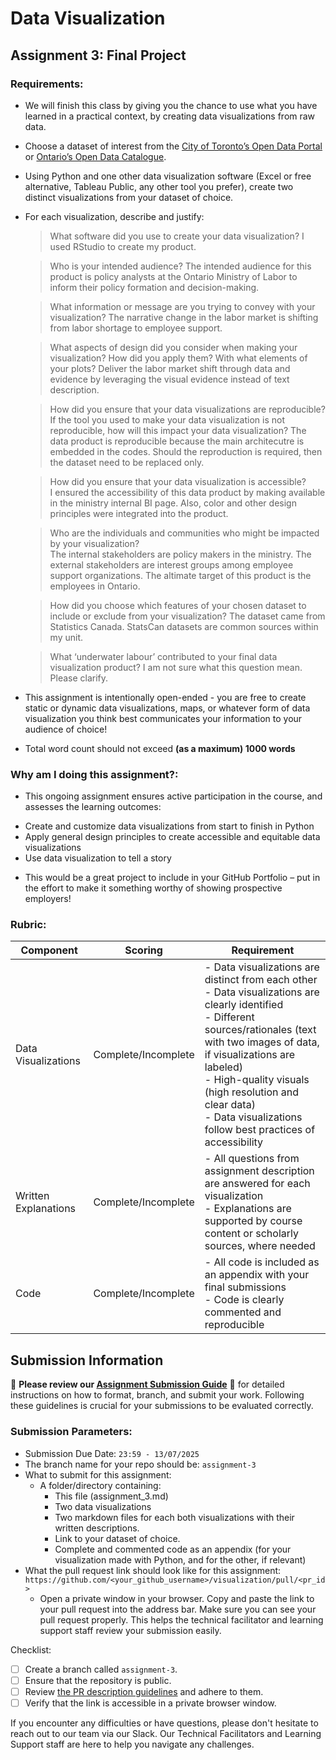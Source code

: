 # Data Visualization

## Assignment 3: Final Project

### Requirements:
- We will finish this class by giving you the chance to use what you have learned in a practical context, by creating data visualizations from raw data. 
- Choose a dataset of interest from the [City of Toronto’s Open Data Portal](https://www.toronto.ca/city-government/data-research-maps/open-data/) or [Ontario’s Open Data Catalogue](https://data.ontario.ca/). 
- Using Python and one other data visualization software (Excel or free alternative, Tableau Public, any other tool you prefer), create two distinct visualizations from your dataset of choice.

- For each visualization, describe and justify: 
    > What software did you use to create your data visualization?
    I used RStudio to create my product.  

    > Who is your intended audience? 
    The intended audience for this product is policy analysts at the Ontario Ministry of Labor to inform their policy formation and decision-making. 

    > What information or message are you trying to convey with your visualization? 
    The narrative change in the labor market is shifting from labor shortage to employee support.
    
    > What aspects of design did you consider when making your visualization? How did you apply them? With what elements of your plots? 
    Deliver the labor market shift through data and evidence by leveraging the visual evidence instead of text description.
    
    > How did you ensure that your data visualizations are reproducible? If the tool you used to make your data visualization is not reproducible, how will this impact your data visualization? 
    The data product is reproducible because the main architecutre is embedded in the codes. Should the reproduction is required, then the dataset need to be replaced only.
    
    > How did you ensure that your data visualization is accessible?  
    I ensured the accessibility of this data product by making available in the ministry internal BI page. Also, color and other design principles were integrated into the product.

    > Who are the individuals and communities who might be impacted by your visualization?  
    The internal stakeholders are policy makers in the ministry. The external stakeholders are interest groups among employee support organizations. The altimate target of this product is the employees in Ontario.
    
    > How did you choose which features of your chosen dataset to include or exclude from your visualization? 
    The dataset came from Statistics Canada. StatsCan datasets are common sources within my unit. 
    
    > What ‘underwater labour’ contributed to your final data visualization product?
    I am not sure what this question mean. Please clarify.

- This assignment is intentionally open-ended - you are free to create static or dynamic data visualizations, maps, or whatever form of data visualization you think best communicates your information to your audience of choice! 
- Total word count should not exceed **(as a maximum) 1000 words** 
 
### Why am I doing this assignment?:  
- This ongoing assignment ensures active participation in the course, and assesses the learning outcomes: 
* Create and customize data visualizations from start to finish in Python
* Apply general design principles to create accessible and equitable data visualizations
* Use data visualization to tell a story  
- This would be a great project to include in your GitHub Portfolio – put in the effort to make it something worthy of showing prospective employers!

### Rubric:

| Component         | Scoring  | Requirement                                                                 |
|-------------------|----------|-----------------------------------------------------------------------------|
| Data Visualizations | Complete/Incomplete | - Data visualizations are distinct from each other<br>- Data visualizations are clearly identified<br>- Different sources/rationales (text with two images of data, if visualizations are labeled)<br>- High-quality visuals (high resolution and clear data)<br>- Data visualizations follow best practices of accessibility |
| Written Explanations | Complete/Incomplete | - All questions from assignment description are answered for each visualization<br>- Explanations are supported by course content or scholarly sources, where needed |
| Code              | Complete/Incomplete | - All code is included as an appendix with your final submissions<br>- Code is clearly commented and reproducible |

## Submission Information

🚨 **Please review our [Assignment Submission Guide](https://github.com/UofT-DSI/onboarding/blob/main/onboarding_documents/submissions.md)** 🚨 for detailed instructions on how to format, branch, and submit your work. Following these guidelines is crucial for your submissions to be evaluated correctly.

### Submission Parameters:
* Submission Due Date: `23:59 - 13/07/2025`
* The branch name for your repo should be: `assignment-3`
* What to submit for this assignment:
    * A folder/directory containing:
        * This file (assignment_3.md)
        * Two data visualizations 
        * Two markdown files for each both visualizations with their written descriptions.
        * Link to your dataset of choice.
        * Complete and commented code as an appendix (for your visualization made with Python, and for the other, if relevant) 
* What the pull request link should look like for this assignment: `https://github.com/<your_github_username>/visualization/pull/<pr_id>`
    * Open a private window in your browser. Copy and paste the link to your pull request into the address bar. Make sure you can see your pull request properly. This helps the technical facilitator and learning support staff review your submission easily.

Checklist:
- [ ] Create a branch called `assignment-3`.
- [ ] Ensure that the repository is public.
- [ ] Review [the PR description guidelines](https://github.com/UofT-DSI/onboarding/blob/main/onboarding_documents/submissions.md#guidelines-for-pull-request-descriptions) and adhere to them.
- [ ] Verify that the link is accessible in a private browser window.

If you encounter any difficulties or have questions, please don't hesitate to reach out to our team via our Slack. Our Technical Facilitators and Learning Support staff are here to help you navigate any challenges.
